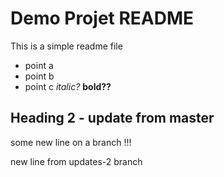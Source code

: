 # Demo Projet README

This is a simple readme file

* point a
* point b
* point c *italic?* **bold??**

## Heading 2 - update from master

some new line on a branch !!!

new line from updates-2 branch

